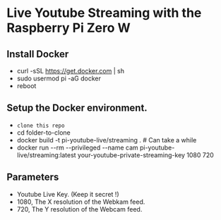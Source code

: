 # Live Youtube Streaming with the Raspberry Pi Zero W

## Install Docker

- curl -sSL https://get.docker.com | sh
- sudo usermod pi -aG docker
- reboot 

## Setup the Docker environment.

- ```clone this repo```
- cd folder-to-clone
- docker build -t pi-youtube-live/streaming . # Can take a while 
- docker run --rm --privileged --name cam pi-youtube-live/streaming:latest your-youtube-private-streaming-key 1080 720

## Parameters

- Youtube Live Key. (Keep it secret !)
- 1080, The X resolution of the Webkam feed.
- 720, The Y resolution of the Webcam feed.

